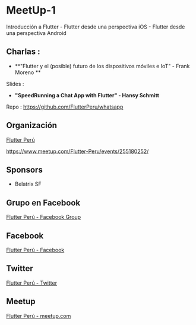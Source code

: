 # MeetUp-1
Introducción a Flutter - Flutter desde una perspectiva iOS - Flutter desde una perspectiva Android

## Charlas :

- **"Flutter y el (posible) futuro de los dispositivos móviles e IoT" - Frank Moreno **

Slides : 


- **"SpeedRunning a Chat App with Flutter" - Hansy Schmitt**

Repo  : https://github.com/FlutterPeru/whatsapp


## Organización 
[Flutter Perú](https://github.com/FlutterPeru)


https://www.meetup.com/Flutter-Peru/events/255180252/


## Sponsors

- Belatrix SF 

## Grupo en Facebook 

[Flutter Perú - Facebook Group](https://www.facebook.com/groups/flutterperu)

## Facebook 

[Flutter Perú - Facebook](https://www.facebook.com/FlutterPeru)

## Twitter 

[Flutter Perú - Twitter](https://twitter.com/FlutterPeru)

## Meetup 

[Flutter Perú - meetup.com](https://www.meetup.com/Flutter-Peru/)
